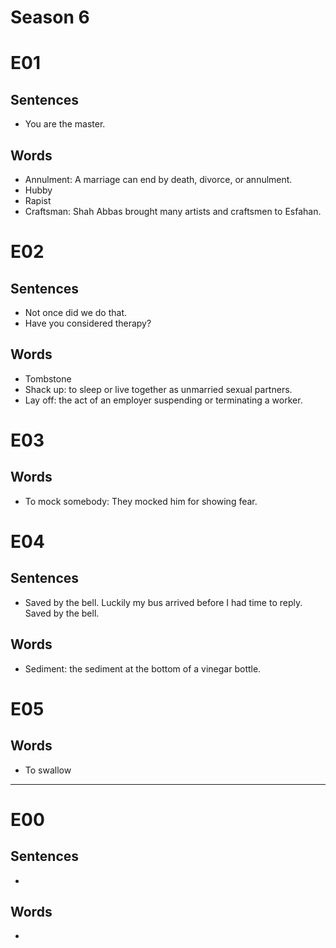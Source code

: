 # Season 6

# E01

## Sentences

- You are the master.

## Words

- Annulment: A marriage can end by death, divorce, or annulment.
- Hubby
- Rapist
- Craftsman: Shah Abbas brought many artists and craftsmen to Esfahan.

# E02

## Sentences

- Not once did we do that.
- Have you considered therapy?

## Words

- Tombstone
- Shack up: to sleep or live together as unmarried sexual partners.
- Lay off: the act of an employer suspending or terminating a worker.

# E03

## Words

- To mock somebody: They mocked him for showing fear.

# E04

## Sentences

- Saved by the bell. Luckily my bus arrived before I had time to reply. Saved by the bell.

## Words

- Sediment: the sediment at the bottom of a vinegar bottle.

# E05

## Words

- To swallow

---

# E00

## Sentences

- 

## Words

-